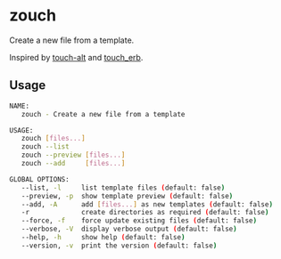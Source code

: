 # zouch

Create a new file from a template.

Inspired by [touch-alt](https://github.com/akameco/touch-alt) and [touch_erb](https://github.com/himanoa/touch_erb).

## Usage

```sh
NAME:
   zouch - Create a new file from a template

USAGE:
   zouch [files...]
   zouch --list
   zouch --preview [files...]
   zouch --add     [files...]

GLOBAL OPTIONS:
   --list, -l     list template files (default: false)
   --preview, -p  show template preview (default: false)
   --add, -A      add [files...] as new templates (default: false)
   -r             create directories as required (default: false)
   --force, -f    force update existing files (default: false)
   --verbose, -V  display verbose output (default: false)
   --help, -h     show help (default: false)
   --version, -v  print the version (default: false)
```
